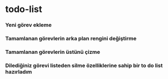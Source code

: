 # todo-list

### Yeni görev ekleme 
### Tamamlanan görevlerin arka plan rengini değiştirme
### Tamamlanan görevlerin üstünü çizme
### Dilediğiniz görevi listeden silme özelliklerine sahip bir to do list hazırladım
